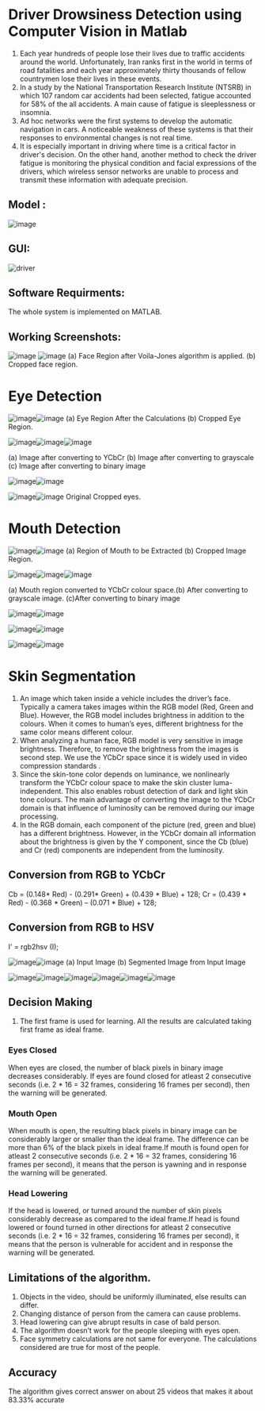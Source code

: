 # Driver Drowsiness Detection using Computer Vision in Matlab

1. Each year hundreds of people lose their lives due to traffic accidents around the world. Unfortunately, Iran ranks first in the world in terms of road fatalities and each year approximately thirty thousands of fellow countrymen lose their lives in these events.
2. In a study by the National Transportation Research Institute (NTSRB) in which 107 random car accidents had been selected, fatigue accounted for 58% of the all accidents. A main cause of fatigue is sleeplessness or insomnia.
3. Ad hoc networks were the first systems to develop the automatic navigation in cars. A noticeable weakness of these systems is that their responses to environmental changes is not real time.
4. It is especially important in driving where time is a critical factor in driver's decision. On the other hand, another method to check the driver fatigue is monitoring the physical condition and facial expressions of the drivers, which wireless sensor networks are unable to process and transmit these information with adequate precision.

## Model :

![image](https://user-images.githubusercontent.com/25412736/174870729-32239010-25b4-4b4d-a2e2-5a552e020ab7.png)

## GUI:

![driver ](https://user-images.githubusercontent.com/25412736/174874688-b422977e-281a-4d6d-b397-d95902593f72.png)

## Software Requirments:

The whole system is implemented on MATLAB.

## Working Screenshots:

![image](https://user-images.githubusercontent.com/25412736/174870879-3e3b7a6c-2365-46b8-8c9f-c03e46f8cfa1.png) ![image](https://user-images.githubusercontent.com/25412736/174870886-36054275-a730-42b4-bfff-b7b17ebf7e6c.png)
(a) Face Region after Voila-Jones algorithm is applied. (b) Cropped face region.

# Eye Detection

![image](https://user-images.githubusercontent.com/25412736/174871038-99bbcd25-9c00-4a8f-b645-5005fcf4059d.png)![image](https://user-images.githubusercontent.com/25412736/174871042-d7d9e9be-7fd6-430e-b5ea-105c4394754e.png)
(a) Eye Region After the Calculations (b) Cropped Eye Region.

![image](https://user-images.githubusercontent.com/25412736/174871132-65e7a6b2-d9fa-4f43-b2ac-bf1c4a9bc627.png)![image](https://user-images.githubusercontent.com/25412736/174871139-362f304c-768e-4424-aaf9-72b1f0ff4165.png)![image](https://user-images.githubusercontent.com/25412736/174871149-69feeb80-ba1a-4a39-aee8-a819f9102eb5.png)

(a) Image after converting to YCbCr
(b) Image after converting to grayscale
(c) Image after converting to binary image

![image](https://user-images.githubusercontent.com/25412736/174871397-87bf085e-dc1d-4540-ae61-fb5ef7d858da.png)![image](https://user-images.githubusercontent.com/25412736/174871462-6d8a21a2-708d-444d-af13-cb147fe02231.png)

![image](https://user-images.githubusercontent.com/25412736/174871404-fb4ef093-ac67-43fc-a2b3-0a8636a7f5f1.png)![image](https://user-images.githubusercontent.com/25412736/174871478-59775de8-f9d1-49bd-9aa1-8f44103fc9db.png)
Original Cropped eyes.

# Mouth Detection 

![image](https://user-images.githubusercontent.com/25412736/174871561-a3cf364c-7d3e-4bde-ad7f-7f1078e42aa3.png)![image](https://user-images.githubusercontent.com/25412736/174871637-dfbf6c05-59f7-40a0-b579-14b1ba2550a4.png)
(a) Region of Mouth to be Extracted (b) Cropped Image Region.

![image](https://user-images.githubusercontent.com/25412736/174871824-52b3bc67-acd0-4679-abf1-5e1e03c50603.png)![image](https://user-images.githubusercontent.com/25412736/174871835-d8adab19-e0d4-4366-9b09-4400ae857f80.png)![image](https://user-images.githubusercontent.com/25412736/174871843-070a8b06-d5e1-4647-82ed-fd6f4f39b3ab.png)

(a) Mouth region converted to YCbCr colour space.(b) After converting to grayscale image. (c)After converting to binary image

![image](https://user-images.githubusercontent.com/25412736/174872021-0f295c0c-8409-4dfa-8288-f6f65eb3f0e8.png)![image](https://user-images.githubusercontent.com/25412736/174872038-269c6d70-a38f-4140-a3ec-79f418eac4ab.png)


![image](https://user-images.githubusercontent.com/25412736/174872041-c9b61eb0-6a27-4d35-9b86-d97b9bdfdf07.png)![image](https://user-images.githubusercontent.com/25412736/174872054-1e9ed3df-e4a4-4fca-a4a4-9aba25d37947.png)


![image](https://user-images.githubusercontent.com/25412736/174872060-221537c5-5562-4cef-a72c-a99a48d97a4b.png)![image](https://user-images.githubusercontent.com/25412736/174872068-1ffc9e00-ae3c-4a40-a389-ee96f9bb9a58.png)


# Skin Segmentation

1. An image which taken inside a vehicle includes the driver’s face. Typically a camera takes images within the RGB model (Red, Green and Blue). However, the RGB model includes brightness in addition to the colours. When it comes to human’s eyes, different brightness for the same color means different colour. 
2. When analyzing a human face, RGB model is very sensitive in image brightness. Therefore, to remove the brightness from the images is second step. We use the YCbCr space since it is widely used in video compression standards .
3. Since the skin-tone color depends on luminance, we nonlinearly transform the YCbCr colour space to make the skin cluster luma-independent. This also enables robust detection of dark and light skin tone colours. The main advantage of converting the image to the YCbCr domain is that influence of luminosity can be removed during our image processing. 
4. In the RGB domain, each component of the picture (red, green and blue) has a different brightness. However, in the YCbCr domain all information about the brightness is given by the Y component, since the Cb (blue) and Cr (red) components are independent from the luminosity.

## Conversion from RGB to YCbCr

Cb =  (0.148* Red)  - (0.291* Green)  + (0.439 * Blue)  + 128;
Cr =  (0.439 * Red)  - (0.368 * Green)  – (0.071 * Blue) + 128;

## Conversion from RGB to HSV

I' = rgb2hsv (I);


![image](https://user-images.githubusercontent.com/25412736/174872656-8d075644-7d69-4070-ac6b-07fb20652aeb.png)![image](https://user-images.githubusercontent.com/25412736/174872683-493f55d6-3190-4b5e-a32f-787f10eeae27.png)
(a) Input Image (b) Segmented Image from Input Image


![image](https://user-images.githubusercontent.com/25412736/174872791-0639de87-8e79-40fa-ad13-191184b0f9e6.png)![image](https://user-images.githubusercontent.com/25412736/174872784-64aa5375-019c-4aaa-8d2b-69be33fd67d5.png)![image](https://user-images.githubusercontent.com/25412736/174872809-14f540d8-149a-43da-b42c-bd4299090718.png)![image](https://user-images.githubusercontent.com/25412736/174872805-9472eaf8-7be2-4984-82cc-5bfe9020aef6.png)![image](https://user-images.githubusercontent.com/25412736/174872816-5ee9a5d5-a8ab-4146-8b01-a80339dd87db.png)![image](https://user-images.githubusercontent.com/25412736/174872830-2c064f4f-e203-46bf-afdd-a328b2852066.png)



## Decision Making
1. The first frame is used for learning. All the results are calculated taking first frame as ideal frame.
### Eyes Closed
When eyes are closed, the number of black pixels in binary image decreases considerably. If eyes are found closed for atleast 2 consecutive seconds (i.e. 2 * 16 = 32 frames, considering 16 frames per second), then the warning will be generated.

### Mouth Open
When mouth is open, the resulting black pixels in binary image can be considerably larger or smaller than the ideal frame. The difference can be more than 6% of the black pixels in ideal frame.If mouth is found open for atleast 2 consecutive seconds (i.e. 2 * 16 = 32 frames, considering 16 frames per second), it means that the person is yawning and in response the warning will be generated.
### Head Lowering
If the head is lowered, or turned around the number of skin pixels considerably decrease as compared to the ideal frame.If head is found lowered or found turned in other directions for atleast 2 consecutive seconds (i.e. 2 * 16 = 32 frames, considering 16 frames per second), it means that the person is vulnerable for accident and in response the warning will be generated.

## Limitations of the algorithm.

1. Objects in the video, should be uniformly illuminated, else results can differ.
2. Changing distance of person from the camera can cause problems.
3. Head lowering can give abrupt results in case of bald person.
4. The algorithm doesn’t work for the people sleeping with eyes open.
5. Face symmetry calculations are not same for everyone. The calculations considered are true for most of the people.

## Accuracy

The algorithm gives correct answer on about 25 videos that makes it about 83.33% accurate

